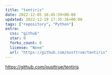 ```yaml
---
title: "tentiris"
date: 2022-12-05 16:45:59+00:00
updated: 2022-12-19 17:35:26+00:00
tags: ["repository", "Python"]
extra:
  css: "github"
  star: 0
  forks_count: 0
  license: "None"
  url: "https://github.com/ousttrue/tentiris"
---
```


<https://github.com/ousttrue/tentiris>

